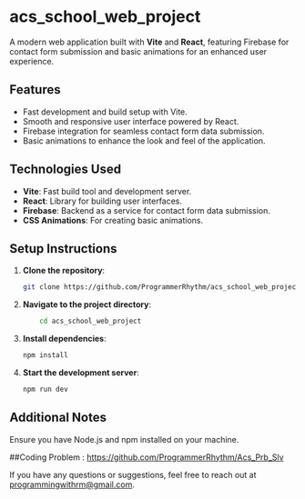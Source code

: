 # acs_school_web_project

A modern web application built with **Vite** and **React**, featuring Firebase for contact form submission and basic animations for an enhanced user experience.

## Features
- Fast development and build setup with Vite.
- Smooth and responsive user interface powered by React.
- Firebase integration for seamless contact form data submission.
- Basic animations to enhance the look and feel of the application.

## Technologies Used
- **Vite**: Fast build tool and development server.
- **React**: Library for building user interfaces.
- **Firebase**: Backend as a service for contact form data submission.
- **CSS Animations**: For creating basic animations.

## Setup Instructions
1. **Clone the repository**:
   ```bash
   git clone https://github.com/ProgrammerRhythm/acs_school_web_project.git
2. **Navigate to the project directory**:
     ```bash
         cd acs_school_web_project
3. **Install dependencies**:
    ```bash
    npm install

4. **Start the development server**:
    ```bash
    npm run dev

## Additional Notes
Ensure you have Node.js and npm installed on your machine.

##Coding Problem : https://github.com/ProgrammerRhythm/Acs_Prb_Slv

If you have any questions or suggestions, feel free to reach out at programmingwithrm@gmail.com.
